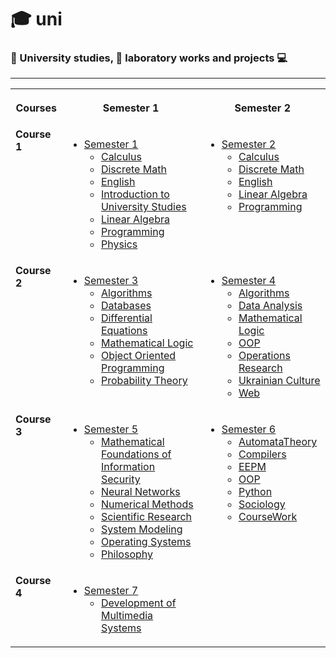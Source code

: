 # 🎓 uni
### 📘 University studies, 🔬 laboratory works and projects 💻

<hr>
<table>

<tr> 
<th>Courses</th>
<th>

Semester 1

</th>
<th>

Semester 2

</th>
</tr> 

<td valign="top">
<b>Course 1</b>
</td>

<td valign="top">

* [Semester 1](https://github.com/NaturalStupldity/uni/tree/main/semester1)
  * [Calculus](https://github.com/NaturalStupldity/uni/tree/main/semester1/Calculus)
  * [Discrete Math](https://github.com/NaturalStupldity/uni/tree/main/semester1/DiscreteMath)
  * [English](https://github.com/NaturalStupldity/uni/tree/main/semester1/English)
  * [Introduction to University Studies](https://github.com/NaturalStupldity/uni/tree/main/semester1/IntroductionToUniversityStudies)
  * [Linear Algebra](https://github.com/NaturalStupldity/uni/tree/main/semester1/LinearAlgrebra)
  * [Programming](https://github.com/NaturalStupldity/uni/tree/main/semester1/Programming)
  * [Physics](https://github.com/NaturalStupldity/uni/tree/main/semester1/Physics)

</td>

<td valign="top">

  * [Semester 2](https://github.com/NaturalStupldity/uni/tree/main/semester2)
    * [Calculus](https://github.com/NaturalStupldity/uni/tree/main/semester2/Calculus)
    * [Discrete Math](https://github.com/NaturalStupldity/uni/tree/main/semester2/DiscreteMath)
    * [English](https://github.com/NaturalStupldity/uni/tree/main/semester2/English)
    * [Linear Algebra](https://github.com/NaturalStupldity/uni/tree/main/semester2/LinearAlgebra)
    * [Programming](https://github.com/NaturalStupldity/uni/tree/main/semester2/Programming)

</td>

<tr>

<td valign="top">
<b>Course 2</b>
</td>

<td valign="top">

  * [Semester 3](https://github.com/NaturalStupldity/uni/tree/main/semester3)
    * [Algorithms](https://github.com/NaturalStupldity/uni/tree/main/semester3/Algorithms)
    * [Databases](https://github.com/NaturalStupldity/uni/tree/main/semester3/DB)
    * [Differential Equations](https://github.com/NaturalStupldity/uni/tree/main/semester3/DifferentialEquations)
    * [Mathematical Logic](https://github.com/NaturalStupldity/uni/tree/main/semester3/MathLogic)
    * [Object Oriented Programming](https://github.com/NaturalStupldity/uni/tree/main/semester3/OOP)
    * [Probability Theory](https://github.com/NaturalStupldity/uni/tree/main/semester3/ProbabilityTheory)

</td>

<td valign="top">

  * [Semester 4](https://github.com/NaturalStupldity/uni/tree/main/semester4)
    * [Algorithms](https://github.com/NaturalStupldity/uni/tree/main/semester4/Algorithms)
    * [Data Analysis](https://github.com/NaturalStupldity/uni/tree/main/semester4/DataAnalysis)
    * [Mathematical Logic](https://github.com/NaturalStupldity/uni/tree/main/semester4/MathLogic)
    * [OOP](https://github.com/NaturalStupldity/uni/tree/main/semester4/OOP)
    * [Operations Research](https://github.com/NaturalStupldity/uni/tree/main/semester4/OperationsResearch)
    * [Ukrainian Culture](https://github.com/NaturalStupldity/uni/tree/main/semester4/UkrainianAndForignCulture)
    * [Web](https://github.com/NaturalStupldity/uni/tree/main/semester4/Web)

</td>

</tr>

<td valign="top">
<b>Course 3</b>
</td>

<td valign="top">

  * [Semester 5](https://github.com/NaturalStupldity/uni/tree/main/semester5)
    * [Mathematical Foundations of Information Security](https://github.com/NaturalStupldity/uni/tree/main/semester5/MFIS)
    * [Neural Networks](https://github.com/NaturalStupldity/uni/tree/main/semester5/NN)
    * [Numerical Methods](https://github.com/NaturalStupldity/uni/tree/main/semester5/NumericalMethods)
    * [Scientific Research](https://github.com/NaturalStupldity/uni/tree/main/semester5/Science)
    * [System Modeling](https://github.com/NaturalStupldity/uni/tree/main/semester5/SystemModeling)
    * [Operating Systems](https://github.com/NaturalStupldity/uni/tree/main/semester5/OperatingSystems)
    * [Philosophy](https://github.com/NaturalStupldity/uni/tree/main/semester5/Philosophy)

</td>

<td valign="top">

  * [Semester 6](https://github.com/NaturalStupldity/uni/tree/main/semester6)
    * [AutomataTheory](https://github.com/NaturalStupldity/uni/tree/main/semester6/AutomataTheory)
    * [Compilers](https://github.com/NaturalStupldity/uni/tree/main/semester6/Compilers)
    * [EEPM](https://github.com/NaturalStupldity/uni/tree/main/semester6/EEPM)
    * [OOP](https://github.com/NaturalStupldity/uni/tree/main/semester6/OOP)
    * [Python](https://github.com/NaturalStupldity/uni/tree/main/semester6/Python)
    * [Sociology](https://github.com/NaturalStupldity/uni/tree/main/semester6/Sociology)
    * [CourseWork](https://github.com/NaturalStupldity/uni/tree/main/semester6/CourseWork)

</td>
</tr>

<td valign="top">
<b>Course 4</b>
</td>

<td valign="top">

  * [Semester 7](https://github.com/NaturalStupldity/uni/tree/main/semester7)
    * [Development of Multimedia Systems](https://github.com/NaturalStupldity/uni/tree/main/semester7/DMS)

</td>

</table>
